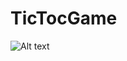 # TicTocGame
![Alt text](/../master/app/src/main/res/drawable-xhdpi/ss.png?raw=true "Optional Title")
